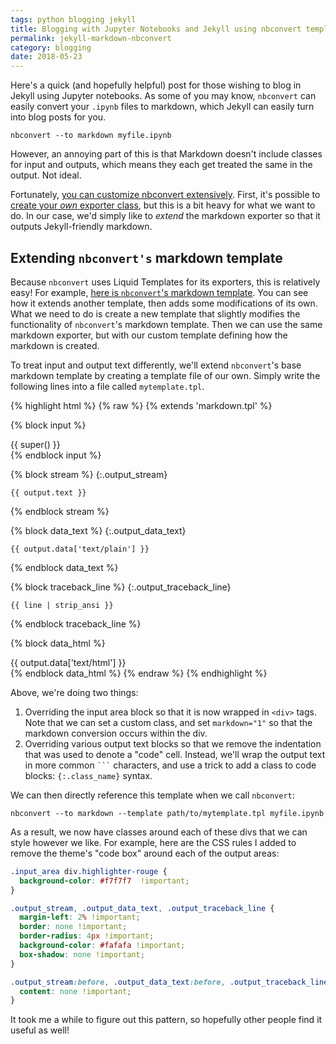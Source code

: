 ```yaml
---
tags: python blogging jekyll
title: Blogging with Jupyter Notebooks and Jekyll using nbconvert templates
permalink: jekyll-markdown-nbconvert
category: blogging
date: 2018-05-23
---
```


Here's a quick (and hopefully helpful) post for those wishing to blog in
Jekyll using Jupyter notebooks. As some of you may know, `nbconvert` can
easily convert your `.ipynb` files to markdown, which Jekyll can easily
turn into blog posts for you.

```
nbconvert --to markdown myfile.ipynb
```

However, an annoying part of this is that Markdown doesn't include classes
for input and outputs, which means they each get treated the same in the
output. Not ideal.

Fortunately, [you can customize nbconvert extensively](https://nbconvert.readthedocs.io/en/latest/external_exporters.html).
First, it's possible to [create your *own* exporter class](https://nbconvert.readthedocs.io/en/latest/external_exporters.html#writing-a-custom-exporter), but this is a bit heavy for what we want to do. In our case, we'd
simply like to _extend_ the markdown exporter so that it outputs Jekyll-friendly
markdown.

## Extending `nbconvert's` markdown template

Because `nbconvert` uses Liquid Templates for its exporters, this is
relatively easy! For example,
[here is `nbconvert`'s markdown template](https://github.com/jupyter/nbconvert/blob/master/nbconvert/templates/markdown.tpl).
You can see how it extends another template, then adds some modifications of
its own. What we need to do is create a new template that slightly modifies
the functionality of `nbconvert`'s markdown template. Then we can use the same
markdown exporter, but with our custom template defining how the markdown is
created.

To treat input and output text differently, we'll extend `nbconvert`'s base
markdown template by creating a template file of our own. Simply write the
following lines into a file called `mytemplate.tpl`.

{% highlight html %}
{% raw %}
  {% extends 'markdown.tpl' %}

  <!-- Add Div for input area -->
  {% block input %}
  <div class="input_area" markdown="1">
  {{ super() }}
  </div>
  {% endblock input %}

  <!-- Remove indentations for output text and add div classes  -->
  {% block stream %}
  {:.output_stream}
  ```
  {{ output.text }}
  ```
  {% endblock stream %}


  {% block data_text %}
  {:.output_data_text}
  ```
  {{ output.data['text/plain'] }}
  ```
  {% endblock data_text %}


  {% block traceback_line  %}
  {:.output_traceback_line}
  ```
  {{ line | strip_ansi }}
  ```
  {% endblock traceback_line  %}

  <!-- Tell Jekyll not to render HTML output blocks as markdown -->
  {% block data_html %}
  <div markdown="0">
  {{ output.data['text/html'] }}
  </div>
  {% endblock data_html %}
{% endraw %}
{% endhighlight %}

Above, we're doing two things:

1. Overriding the input area block so that it is now wrapped in `<div>` tags.
   Note that we can set a custom class, and set `markdown="1"` so that the
   markdown conversion occurs within the div.
2. Overriding various output text blocks so that we remove the indentation
   that was used to denote a "code" cell. Instead, we'll wrap the output text
   in more common ```` ``` ```` characters, and use a trick to add a class to
   code blocks: `{:.class_name}` syntax.

We can then directly reference this template when we call `nbconvert`:

```
nbconvert --to markdown --template path/to/mytemplate.tpl myfile.ipynb
```

As a result, we now have classes around each of these divs that we can style
however we like. For example, here are the CSS rules I added to remove the
theme's "code box" around each of the output areas:

```css
.input_area div.highlighter-rouge {
  background-color: #f7f7f7  !important;
}

.output_stream, .output_data_text, .output_traceback_line {
  margin-left: 2% !important;
  border: none !important;
  border-radius: 4px !important;
  background-color: #fafafa !important;
  box-shadow: none !important;
}

.output_stream:before, .output_data_text:before, .output_traceback_line:before{
  content: none !important;
}
```

It took me a while to figure out this pattern, so hopefully other people find
it useful as well!
